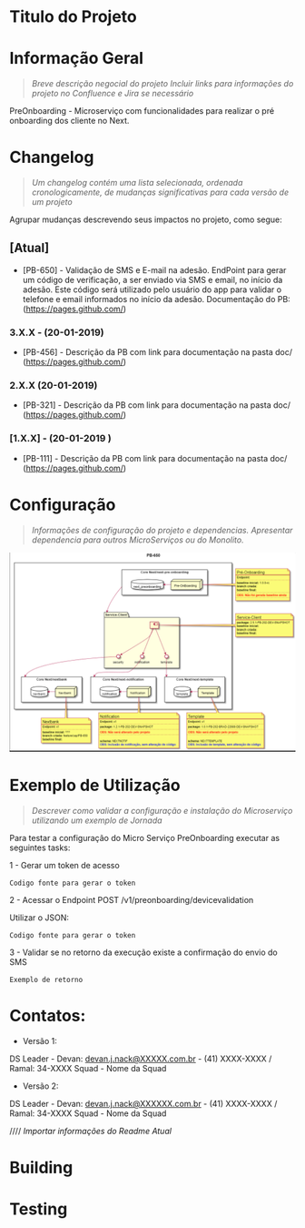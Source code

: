 Titulo do Projeto
=============================

Informação Geral
=============================
> *Breve descrição negocial do projeto
Incluir links para informações do projeto no Confluence e Jira se necessário*

PreOnboarding - Microserviço com funcionalidades  para realizar o pré onboarding dos cliente no Next.



Changelog
=============================
> *Um changelog contém uma lista selecionada, ordenada cronologicamente, de mudanças significativas para cada versão de um projeto*


Agrupar mudanças descrevendo seus impactos no projeto, como segue:

## [Atual]
- [PB-650] - Validação de SMS e E-mail na adesão.  EndPoint para gerar um código de verificação, a ser enviado via SMS e email, no início da adesão. Este código será utilizado pelo usuário do app para validar  o telefone e email informados no início da adesão. Documentação do PB: (https://pages.github.com/)

### 3.X.X - (20-01-2019)
- [PB-456] - Descrição da PB com link para documentação na pasta doc/ (https://pages.github.com/)

### 2.X.X (20-01-2019) 
- [PB-321] - Descrição da PB com link para documentação na pasta doc/ (https://pages.github.com/)

### [1.X.X] - (20-01-2019 )
- [PB-111] - Descrição da PB com link para documentação na pasta doc/ (https://pages.github.com/)


Configuração
=============================
> *Informações de configuração do projeto e dependencias.
Apresentar dependencia para outros MicroServiços ou do Monolito.*

![Diagrama de Contexto](https://github.com/alvaroqv/changelog/blob/master/diagrama_contexto.png)


Exemplo de Utilização
=============================
> *Descrever como validar a configuração e instalação do Microserviço utilizando um exemplo de Jornada*

Para testar a  configuração do Micro Serviço PreOnboarding executar as seguintes tasks:

1 - Gerar um token de acesso 
```
Codigo fonte para gerar o token
```

2 - Acessar o Endpoint POST /v1/preonboarding/devicevalidation

Utilizar o JSON:
```
Codigo fonte para gerar o token
```
3 - Validar se no retorno da execução existe a confirmação do envio do SMS 
```
Exemplo de retorno
```

Contatos:
=============================
- Versão 1:

DS Leader - Devan: devan.j.nack@XXXXX.com.br - (41) XXXX-XXXX / Ramal: 34-XXXX
Squad - Nome da Squad 

- Versão 2:

DS Leader - Devan: devan.j.nack@XXXXXX.com.br - (41) XXXX-XXXX / Ramal: 34-XXXX
Squad - Nome da Squad 



////
*Importar informações do Readme Atual*

Building
=============================


Testing
=============================




